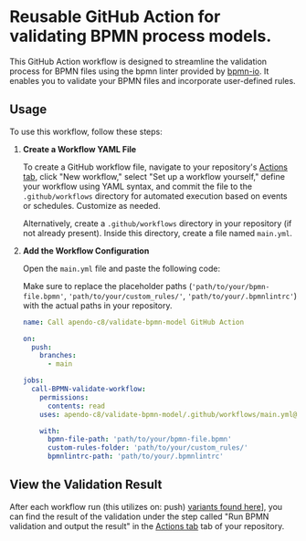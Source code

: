 # Reusable GitHub Action for validating BPMN process models.

This GitHub Action workflow is designed to streamline the validation process for BPMN files using the bpmn linter provided by [bpmn-io](https://github.com/bpmn-io). It enables you to validate your BPMN files and incorporate user-defined rules.

## Usage

To use this workflow, follow these steps:

1. **Create a Workflow YAML File**

   To create a GitHub workflow file, navigate to your repository's [Actions tab](https://github.com/apendo-c8/call-validate-bpmn-demo/actions), click "New workflow," select "Set up a workflow yourself," define your workflow using YAML syntax, and commit the file to the `.github/workflows` directory for automated execution based on events or schedules. Customize as needed.

   Alternatively, create a `.github/workflows` directory in your repository (if not already present). Inside this directory, create a file named `main.yml`.

2. **Add the Workflow Configuration**

   Open the `main.yml` file and paste the following code:

   Make sure to replace the placeholder paths (`'path/to/your/bpmn-file.bpmn'`, `'path/to/your/custom_rules/'`, `'path/to/your/.bpmnlintrc'`) with the actual paths in your repository.

   ```yaml
   name: Call apendo-c8/validate-bpmn-model GitHub Action

   on:
     push:
       branches:
         - main

   jobs:
     call-BPMN-validate-workflow:
       permissions:
         contents: read
       uses: apendo-c8/validate-bpmn-model/.github/workflows/main.yml@main

       with:
         bpmn-file-path: 'path/to/your/bpmn-file.bpmn'
         custom-rules-folder: 'path/to/your/custom_rules/'
         bpmnlintrc-path: 'path/to/your/.bpmnlintrc'
   ```

## View the Validation Result

After each workflow run (this utilizes on: push) [variants found here](https://docs.github.com/en/actions/using-workflows/workflow-syntax-for-github-actions)], you can find the result of the validation under the step called "Run BPMN validation and output the result" in the [Actions tab](https://github.com/apendo-c8/call-validate-bpmn-demo/actions)
tab of your repository.
